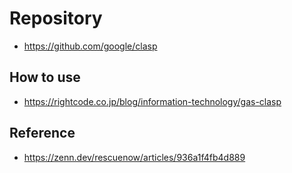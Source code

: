 # Repository

- <https://github.com/google/clasp>

## How to use

- <https://rightcode.co.jp/blog/information-technology/gas-clasp>

## Reference

- https://zenn.dev/rescuenow/articles/936a1f4fb4d889
